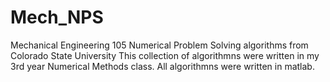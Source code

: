 # Mech_NPS
Mechanical Engineering 105 Numerical Problem Solving algorithms from Colorado State University
This collection of algorithmns were written in my 3rd year Numerical Methods class. All algorithmns were written in matlab. 

